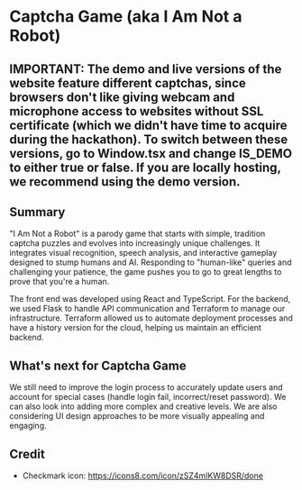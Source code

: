 # Captcha Game (aka I Am Not a Robot)

## IMPORTANT: The demo and live versions of the website feature different captchas, since browsers don't like giving webcam and microphone access to websites without SSL certificate (which we didn't have time to acquire during the hackathon). To switch between these versions, go to Window.tsx and change IS_DEMO to either true or false. If you are locally hosting, we recommend using the demo version.

## Summary
"I Am Not a Robot" is a parody game that starts with simple, tradition captcha puzzles and evolves into increasingly unique challenges. It integrates visual recognition, speech analysis, and interactive gameplay designed to stump humans and AI. Responding to "human-like" queries and challenging your patience, the game pushes you to go to great lengths to prove that you're a human.

The front end was developed using React and TypeScript. For the backend, we used Flask to handle API communication and Terraform to manage our infrastructure. Terraform allowed us to automate deployment processes and have a history version for the cloud, helping us maintain an efficient backend.

## What's next for Captcha Game

We still need to improve the login process to accurately update users and account for special cases (handle login fail, incorrect/reset password). We can also look into adding more complex and creative levels. We are also considering UI design approaches to be more visually appealing and engaging.

## Credit
 - Checkmark icon: https://icons8.com/icon/zSZ4mlKW8DSR/done
